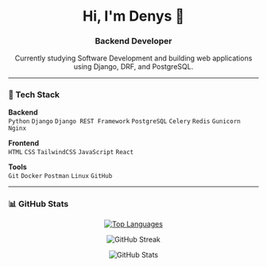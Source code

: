 <h1 align="center">Hi, I'm Denys 👋</h1>
<h3 align="center">Backend Developer</h3>

<p align="center">
Currently studying Software Development and building web applications using Django, DRF, and PostgreSQL.
</p>

---

### 🔧 Tech Stack

**Backend**  
`Python` `Django` `Django REST Framework` `PostgreSQL` `Celery` `Redis` `Gunicorn` `Nginx`

**Frontend**  
`HTML` `CSS` `TailwindCSS` `JavaScript` `React`

**Tools**  
`Git` `Docker` `Postman` `Linux` `GitHub`

---

### 📊 GitHub Stats

<p align="center">
  <a href="https://github.com/TheDrakl">
    <img src="https://github-readme-stats.vercel.app/api/top-langs/?username=TheDrakl&layout=compact&theme=default" alt="Top Languages" />
  </a>
</p>

<p align="center">
  <img src="https://github-readme-streak-stats.herokuapp.com?user=TheDrakl&theme=default" alt="GitHub Streak" />
</p>

<p align="center">
  <img src="https://github-readme-stats.vercel.app/api?username=TheDrakl&show_icons=true&theme=default" alt="GitHub Stats" />
</p>

